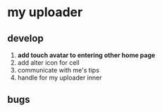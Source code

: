 # my uploader
## develop
1. **add touch avatar to entering other home page**
2. add alter icon for cell
3. communicate with me's tips
4. handle for my uploader inner

## bugs

